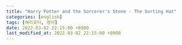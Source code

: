 ```yaml
---
title: "Harry Potter and the Sorcerer's Stone - The Sorting Hat"
categories: [english]
tags: [해리포터, 영어]
date: 2022-03-02 22:15:00 +0900
last_modified_at: 2022-03-02 22:15:00 +0900
---
```

